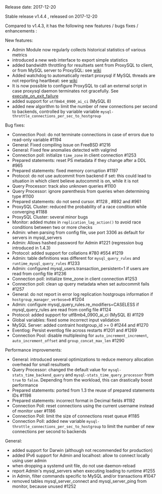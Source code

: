 Release date: 2017-12-20

Stable release v1.4.4 , released on 2017-12-20

Compared to v1.4.3, it has the following new features / bugs fixes / enhancements :

New features:
* Admin Module now regularly collects historical statistics of various metrics
* introduced a new web interface to export simple statistics
* added bandwidth throttling for resultsets sent from ProxySQL to client, or from MySQL server to ProxySQL: see [wiki](https://github.com/sysown/proxysql/wiki/Bandwidth-throttling)
* Added watchdog to automatically restart proxysql if MySQL threads are not reporting heartbeat: see [wiki](https://github.com/sysown/proxysql/wiki/Watchdog)
* It is now possible to configure ProxySQL to call an external script in case proxysql daemon terminates not gracefully. See [execute_on_exit_failure](https://github.com/sysown/proxysql/wiki/Configuration-file#general-variables)
* added support for `utf8mb4_0900_ai_ci` (MySQL 8)
* added new algorithm to limit the number of new connections per second to backends, controlled by variable variable `mysql-throttle_connections_per_sec_to_hostgroup`


Bug fixes:
* Connection Pool: do not terminate connections in case of errors due to read-only variable #1194
* General: Fixed compiling issue on FreeBSD #1216
* General: Fixed few anomalies detected with valgrind
* Connection poll: initialize `time_zone` in client connection #1253 
* Prepared statements: reset PS metadata if they change after a DDL #965
* Prepared statements: fixed memory corruption #1197
* Protocol: do not use autcommit from backend if set: this could lead to situation in which client believe autocommit is on, while it is not
* Query Processor: track also unknown queries #1100
* Query Processor: ignore parenthesis from queries when determining type #1100
* Prepared statements: do not send cursor. #1128 , #892 and #961
* ProxySQL Cluster: reduced the probability of a race condition while converging #1188
* ProxySQL Cluster: several minor bugs
* Monitor: added mutex in `replication_lag_action()` to avoid race conditions between two or more checks
* Admin: when parsing from config file, use port 3306 as default for servers in mysql_servers
* Admin: Allows hashed password for Admin #1221 (regression bug introduced in 1.4.3)
* Protocol: added support for collations #780 #554 #1219
* Admin: table definitions was different for `mysql_query_rules` and `runtime_mysql_query_rules` #1233
* Admin: configured mysql_users.transaction_persistent=1 if users are read from config file #1236
* Connection poll: initialize time_zone in client connection #1253 
* Connection poll: clean up query metadata when set autocommit fails #1257 
* General: do not report in error log replication hostgroups information if `hostgroup_manager_verbose=0` #1204
* Admin: configure mysql_query_rules.re_modifiers=CASELESS if mysql_query_rules are read from config file #1124
* Protocol: added support for utf8mb4_0900_ai_ci (MySQL 8) #1129
* Global variables: fixed some incorrect input validation
* MySQL Server: added contraint hostgroup_id >= 0 #1244 and #1270
* Eventlog: Persist eventlog file across restarts #1201 and #1269
* Connection Pool: disable multiplexing for `auto_increment_increment`, `auto_increment_offset` and `group_concat_max_len` #1290

Performance improvements:
* General: introduced several optimizations to reduce memory allocation overhead for small resultsets
* Query Processor: changed the default value for `mysql-stats_time_backend_query` and `mysql-stats_time_query_processor` from `true` to `false`. Depending from the workload, this can drastically boost performance
* Prepared statements: ported from 1.3 the reuse of prepared statements IDs #1198
* Prepared statements: incorrect format in Decimal fields #1192
* Connection Poll: reset connections using the current username instead of monitor user #1186
* Connection Poll: limit the size of connections reset queue #1185
* Connection Poll: added new variable `mysql-throttle_connections_per_sec_to_hostgroup` to limit the number of new connections per second to backends

General:
* added support for Darwin (although not recommended for production)
* added IPv6 support for Admin and localhost: allow to connect locally using user admin
* when dropping a systemd unit file, do not use daemon-reload
* report Admin's mysql_servers when executing loading to runtime #1255
* in Admin, filter commands specific to MySQL and/or transactions #1047
* removed tables mysql_server_connect and mysql_server_ping from monitor, because unused #1252
